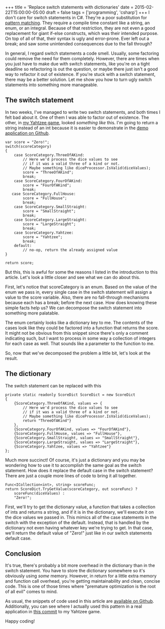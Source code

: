+++
title = 'Replace switch statements with dictionaries'
date = 2015-02-22T15:00:00-05:00
draft = false
tags = ['programming', 'csharp']
+++
I don't care for switch statements in C#. They're a poor substitution for [pattern matching](http://en.wikipedia.org/wiki/Pattern_matching). They require a compile time constant like a string, an enum, or an integral. Because of that restriction, they are not even a good replacement for giant if-else constructs, which was their intended purpose. On top of all of that, their syntax is ugly and error-prone. Ever left out a break; and saw some unintended consequences due to the fall through?

In general, I regard switch statements a code smell. Usually, some factoring could remove the need for them completely. However, there are times when you just have to make due with switch statements, like you're on a tight deadline so refactoring is out the question, or maybe there just isn't a good way to refactor it out of existence. If you're stuck with a switch statement, there may be a better solution. Let me show you how to turn ugly switch statements into something more manageable.

<!--more-->

## The switch statement

In two weeks, I've managed to write two switch statements, and both times I felt bad about it. One of them I was able to factor out of existence. The other, in [my Yahtzee game](https://github.com/nelsonwellswku/Yahtzee), looked _something like_ this. I'm going to return a string instead of an int because it is easier to demonstrate in the [demo application on Github](https://github.com/nelsonwellswku/blog-stuff).

    var score = "Zero!";
    switch(scoreCategory)
    {
        case ScoreCategory.ThreeOfAKind:
            // Here we'd process the dice values to see 
            // if it was a valid three of a kind or not.
            // Maybe something like diceProcessor.IsValid(diceValues);
            score = "ThreeOfAKind";
            break;
        case ScoreCategory.FourOfAKind:
            score = "FourOfAKind";
            break;
       case ScoreCategory.FullHouse:
            score = "FullHouse";
            break;
        case ScoreCategory.SmallStraight:
            score = "SmallStraight";
            break;
        case ScoreCategory.LargeStraight:
            score = "LargeStraight";
            break;
        case ScoreCategory.Yahtzee:
            score = "Yahtzee";
            break;
        default:
            // no-op, return the already assigned value
    }

    return score;

But this, this is awful for some the reasons I listed in the introduction to this article. Let's look a little closer and see what we can do about this.

First, let's notice that scoreCategory is an enum. Based on the value of the enum we pass in, every single case in the switch statement will assign a value to the score variable. Also, there are no fall-through mechanisms because each has a break; before the next case. How does knowing these simple facts help us? We can decompose the switch statement into something more palatable.

The enum certainly looks like a dictionary key to me. The contents of the cases look like they could be factored into a function that returns the score. It might not be obvious from this snippet since there's only a comment indicating such, but I want to process in some way a collection of integers for each case as well. That sounds like a parameter to the function to me.

So, now that we've decomposed the problem a little bit, let's look at the result.

## The dictionary

The switch statement can be replaced with this

    private static readonly ScoreDict ScoreDict = new ScoreDict
    {
        {ScoreCategory.ThreeOfAKind, values => {
            // Here we'd process the dice values to see 
            // if it was a valid three of a kind or not.
            // Maybe something like diceProcessor.IsValid(diceValues);
            return "ThreeOfAKind"}
        },
        {ScoreCategory.FourOfAKind, values => "FourOfAKind"},
        {ScoreCategory.FullHouse, values => "FullHouse"},
        {ScoreCategory.SmallStraight, values => "SmallStraight"},
        {ScoreCategory.LargeStraight, values => "LargeStraight"},
        {ScoreCategory.Yahtzee, values => "Yahtzee"}
    };

Much more succinct! Of course, it's just a dictionary and you may be wondering how to use it to accomplish the same goal as the switch statement. How does it replace the default case in the switch statement? There are just a couple more lines of code to bring it all together.

    Func<ICollection<int>, string> scoreFunc;
    return ScoreDict.TryGetValue(scoreCategory, out scoreFunc) ?
        scoreFunc(diceValues) :
        "Zero!";

First, we'll try to get the dictionary value, a function that takes a collection of ints and returns a string, and if it is in the dictionary, we'll execute it on the dice values we passed in. This mimics all of the case statements in the switch with the exception of the default. Instead, that is handled by the dictionary not even having whatever key we're trying to get. In that case, we'll return the default value of "Zero!" just like in our switch statements default case.

## Conclusion

It's true, there's probably a bit more overhead in the dictionary than in the switch statement. You have to store the dictionary somewhere so it's obviously using _some_ memory. However, in return for a little extra memory and function call overhead, you're getting maintainability and clean, concise code. This is one of those times where "premature optimization is the root of all evil" comes to mind.

As usual, the snippets of code used in this article are [available on Github](https://github.com/nelsonwellswku/blog-stuff). Additionally, you can see where I actually used this pattern in a real application in [this commit](https://github.com/nelsonwellswku/Yahtzee/commit/4baca0298e0ff6955e0248156eb295a2949bd046) to my Yahtzee game.

Happy coding!
